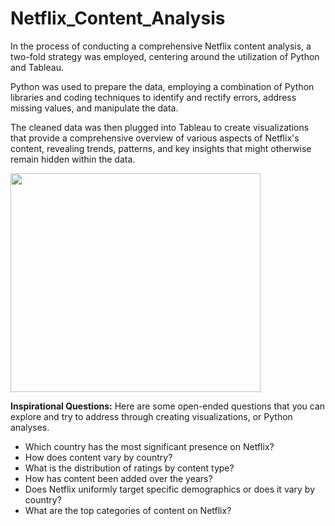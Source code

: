 # Netflix_Content_Analysis
In the process of conducting a comprehensive Netflix content analysis, a two-fold strategy was employed, centering around the utilization of Python and Tableau.

Python was used to prepare the data, employing a combination of Python libraries and coding techniques to identify and rectify errors, address missing values, and manipulate the data. 

The cleaned data was then plugged into Tableau to create visualizations that provide a comprehensive overview of various aspects of Netflix's content, revealing trends, patterns, and key insights that might otherwise remain hidden within the data.

<img src="https://github.com/robertoalatorre33/netflix_titles_analysis/blob/dcdaec091f5fd8d0f4be82684fb1a78223c71c64/dashboard_visual/Netflix_content_analysis_dashboard.jpg" width="400" height="350"> 

**Inspirational Questions:** Here are some open-ended questions that you can explore and try to address through creating visualizations, or Python analyses.

- Which country has the most significant presence on Netflix?
- How does content vary by country?
- What is the distribution of ratings by content type?
- How has content been added over the years?
- Does Netflix uniformly target specific demographics or does it vary by country?
- What are the top categories of content on Netflix? 
